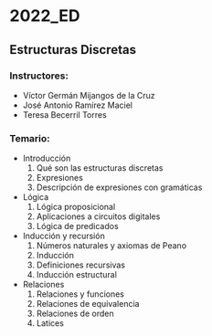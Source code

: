 # 2022_ED
## Estructuras Discretas
### Instructores:
* Víctor Germán Mijangos de la Cruz
* José Antonio Ramírez Maciel
* Teresa Becerril Torres

### Temario:
- Introducción
    1. Qué son las estructuras discretas
    2. Expresiones
    3. Descripción de expresiones con gramáticas
- Lógica
    1. Lógica proposicional
    2. Aplicaciones a circuitos digitales
    3. Lógica de predicados
- Inducción y recursión
    1. Números naturales y axiomas de Peano
    2. Inducción
    3. Definiciones recursivas
    4. Inducción estructural
- Relaciones
    1. Relaciones y funciones
    2. Relaciones de equivalencia
    3. Relaciones de orden
    4. Latices

